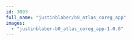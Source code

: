 ```yaml
---
id: 3093
full_name: "justinblaber/b0_atlas_coreg_app"
images: 
  - "justinblaber-b0_atlas_coreg_app-1.0.0"
---
```

